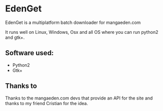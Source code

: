 # EdenGet
EdenGet is a multiplatform batch downloader for mangaeden.com

It runs well on Linux, Windows, Osx and all OS where you can run python2 and gtk+.


## Software used:
- Python2
- Gtk+

## Thanks to
Thanks to the mangaeden.com devs that provide an API for the site and thanks to my 
friend Cristian for the idea.
